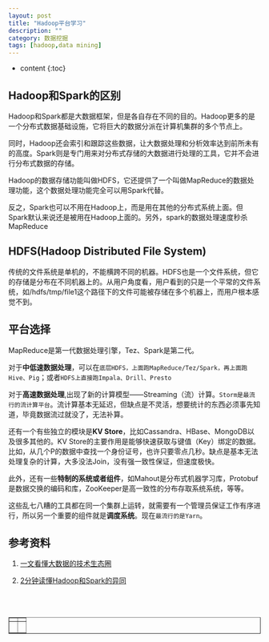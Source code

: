 ```yaml
---
layout: post
title: "Hadoop平台学习"
description: ""
category: 数据挖掘
tags: [hadoop,data mining]
---
```

* content
{:toc}

## Hadoop和Spark的区别




Hadoop和Spark都是大数据框架，但是各自存在不同的目的。Hadoop更多的是一个分布式数据基础设施，它将巨大的数据分派在计算机集群的多个节点上。

同时，Hadoop还会索引和跟踪这些数据，让大数据处理和分析效率达到前所未有的高度。Spark则是专门用来对分布式存储的大数据进行处理的工具，它并不会进行分布式数据的存储。

Hadoop的数据存储功能叫做HDFS，它还提供了一个叫做MapReduce的数据处理功能，这个数据处理功能完全可以用Spark代替。

反之，Spark也可以不用在Hadoop上，而是用在其他的分布式系统上面。但Spark默认来说还是被用在Hadoop上面的。另外，spark的数据处理速度秒杀MapReduce

## HDFS(Hadoop Distributed File System)

传统的文件系统是单机的，不能横跨不同的机器。HDFS也是一个文件系统，但它的存储是分布在不同机器上的。从用户角度看，用户看到的只是一个平常的文件系统，如/hdfs/tmp/file1这个路径下的文件可能被存储在多个机器上，而用户根本感觉不到。

## 平台选择

MapReduce是第一代数据处理引擎，Tez、Spark是第二代。

对于**中低速数据处理**，可以在`底层HDFS，上面跑MapReduce/Tez/Spark，再上面跑Hive、Pig`；或者`HDFS上直接跑Impala、Drill、Presto`

对于**高速数据处理**,出现了新的计算模型——Streaming（流）计算。`Storm是最流行的流计算平台`。流计算基本无延迟，但缺点是不灵活，想要统计的东西必须事先知道，毕竟数据流过就没了，无法补算。

还有一个有些独立的模块是**KV Store**，比如Cassandra、HBase、MongoDB以及很多其他的。KV Store的主要作用是能够快速获取与键值（Key）绑定的数据。比如，从几个P的数据中查找一个身份证号，也许只要零点几秒。缺点是基本无法处理复杂的计算，大多没法Join，没有强一致性保证，但速度极快。

此外，还有一些**特制的系统或者组件**，如Mahout是分布式机器学习库，Protobuf是数据交换的编码和库，ZooKeeper是高一致性的分布存取系统系统，等等。

这些乱七八糟的工具都在同一个集群上运转，就需要有一个管理员保证工作有序进行，所以另一个重要的组件就是**调度系统**。现在`最流行的是Yarn`。




## 参考资料
1. [一文看懂大数据的技术生态圈](http://www.36dsj.com/archives/23504)

2. [2分钟读懂Hadoop和Spark的异同](https://www.baidu.com/link?url=9SF6A_NT8DmO1sGBDwCIRxpPxUs6tAh9HHuyKB49_cXvgPcfSwSSjjwdM4SBL0LB1Sw48WkWRXGVYc3hIzK9rRLEJGRMQv9NrrJyMQqQrd3&wd=&eqid=b8a9880c0001199f0000000557cccbcb)

<div align="center"><table style="text-align: center; width: 100%;" border="1" cellpadding="1" cellspacing="1">

<tr>
<td><img src=""></td>
<td><img src=""></td>
</tr>

<tr>
<td><p><small><b> </b></small></p></td>
<td><p><small><b> </b></small></p></td>
</tr>

<br><br></table></div>